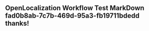 <properties
ms.topic="hero-topic1"
ms.test1="hero-topic"
ms.test2="test"/>

## OpenLocalization Workflow Test MarkDown fad0b8ab-7c7b-469d-95a3-fb19711bdedd thanks!
